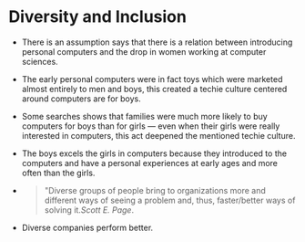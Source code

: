 # Diversity and Inclusion

- There is an assumption says that there is a relation between introducing  personal computers  and the drop in women working at computer sciences. 

- The early personal computers were in fact toys which were marketed almost entirely to men and boys, this created a techie culture centered around computers are for boys. 

- Some searches shows that families were much more likely to buy computers for boys than for girls — even when their girls were really interested in computers, this act deepened the mentioned  techie culture.

- The boys excels the girls in computers because they introduced to the computers and have a personal experiences at early ages and more often than the girls.

- > "Diverse groups of people bring to organizations more and different ways of seeing a problem and, thus, faster/better ways of solving it.*Scott E. Page*.

- Diverse companies perform better. 